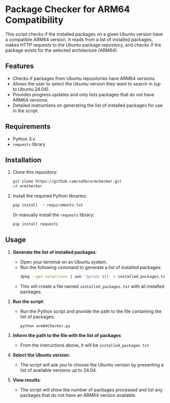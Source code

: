 # Package Checker for ARM64 Compatibility

This script checks if the installed packages on a given Ubuntu version have a compatible ARM64 version. It reads from a list of installed packages, makes HTTP requests to the Ubuntu package repository, and checks if the package exists for the selected architecture (ARM64).

## Features

- Checks if packages from Ubuntu repositories have ARM64 versions.
- Allows the user to select the Ubuntu version they want to search in (up to Ubuntu 24.04).
- Provides progress updates and only lists packages that do not have ARM64 versions.
- Detailed instructions on generating the list of installed packages for use in the script.

## Requirements

- Python 3.x
- `requests` library

## Installation

1. Clone this repository:

   ```bash
   git clone https://github.com/sahb/armchecker.git
   cd armchecker
   ```

2. Install the required Python libraries:

   ```bash
   pip install -r requirements.txt
   ```

   Or manually install the `requests` library:

   ```bash
   pip install requests
   ```

## Usage

1. **Generate the list of installed packages**:
   - Open your terminal on an Ubuntu system.
   - Run the following command to generate a list of installed packages:
     ```bash
     dpkg --get-selections | awk '{print $1}' > installed_packages.txt
     ```
   - This will create a file named `installed_packages.txt` with all installed packages.

2. **Run the script**:
   - Run the Python script and provide the path to the file containing the list of packages:
     ```bash
     python arm64Checker.py
     ```
3. **Inform the path to the file with the list of packages**
   - From the instructions above, it will be `installed_packages.txt`

3. **Select the Ubuntu version**:
   - The script will ask you to choose the Ubuntu version by presenting a list of available versions up to 24.04.

4. **View results**:
   - The script will show the number of packages processed and list any packages that do not have an ARM64 version available.



